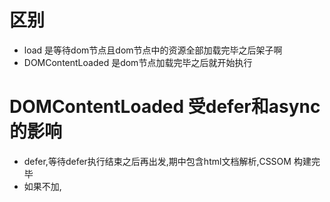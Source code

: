# 区别
- load 是等待dom节点且dom节点中的资源全部加载完毕之后架子啊
- DOMContentLoaded 是dom节点加载完毕之后就开始执行
# DOMContentLoaded 受defer和async的影响
- defer,等待defer执行结束之后再出发,期中包含html文档解析,CSSOM 构建完毕
- 如果不加,